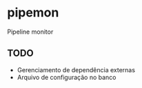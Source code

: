 # pipemon

Pipeline monitor


## TODO

- Gerenciamento de dependência externas
- Arquivo de configuração no banco
